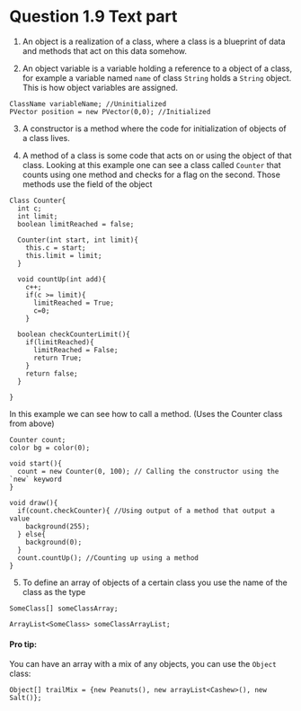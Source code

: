 # Question 1.9 Text part 
1. An object is a realization of a class, where a class is a blueprint of data and methods that act on this data somehow. 

2. An object variable is a variable holding a reference to a object of a class, for example a variable named `name` of class `String` holds a `String` object.
This is how object variables are assigned.

```processing
ClassName variableName; //Uninitialized
PVector position = new PVector(0,0); //Initialized 

```

3. A constructor is a method where the code for initialization of objects of a class lives. 

4. A method of a class is some code that acts on or using the object of that class. Looking at this example one can see a class called `Counter` that counts using one method and checks for a flag on the second. Those methods use the field of the object
```processing
Class Counter{
  int c;
  int limit;
  boolean limitReached = false;
  
  Counter(int start, int limit){
    this.c = start;
    this.limit = limit;
  }
  
  void countUp(int add){
    c++;
    if(c >= limit){
      limitReached = True; 
      c=0;
    }
    
  boolean checkCounterLimit(){
    if(limitReached){
      limitReached = False; 
      return True; 
    }
    return false;
  }

}
```
In this example we can see how to call a method. (Uses the Counter class from above)

```processing
Counter count;
color bg = color(0);

void start(){
  count = new Counter(0, 100); // Calling the constructor using the `new` keyword
}

void draw(){
  if(count.checkCounter){ //Using output of a method that output a value 
    background(255);
  } else{
    background(0);
  }
  count.countUp(); //Counting up using a method
}

```
5. To define an array of objects of a certain class you use the name of the class as the type

```processing
SomeClass[] someClassArray;

ArrayList<SomeClass> someClassArrayList; 
```
#### Pro tip: 
You can have an array with a mix of any objects, you can use the `Object` class:
```processing
Object[] trailMix = {new Peanuts(), new arrayList<Cashew>(), new Salt()};
```


